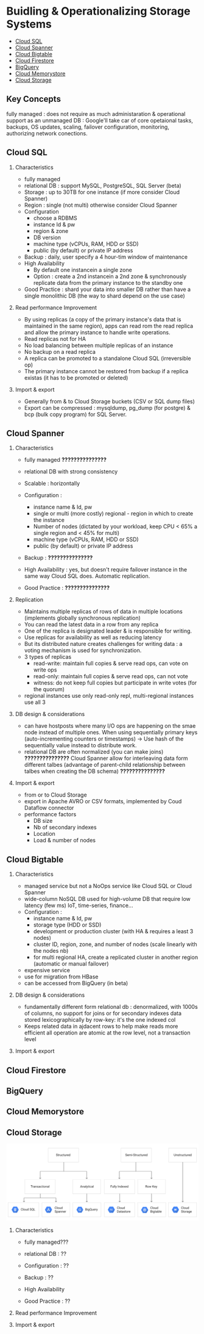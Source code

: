 # Buidling & Operationalizing Storage Systems

- [Cloud SQL]()
- [Cloud Spanner]()
- [Cloud Bigtable]()
- [Cloud Firestore]()
- [BigQuery]()
- [Cloud Memorystore]()
- [Cloud Storage]()

## Key Concepts

fully managed : does not require as much administaration & operational support as an unmanaged DB : Google'll take car of core opetaional tasks, backups, OS updates, scaling, failover configuration, monitoring, authorizing network conections.


## Cloud SQL

1. Characteristics
    - fully managed
    - relational DB : support MySQL, PostgreSQL, SQL Server (beta)
    - Storage : up to 30TB for one instance (if more consider Cloud Spanner)
    - Region : single (not multi) otherwise consider Cloud Spanner
    - Configuration
        - choose a RDBMS
        - instance Id & pw
        - region & zone
        - DB version
        - machine type (vCPUs, RAM, HDD or SSD)
        - public (by default) or private IP address
    - Backup : daily, user specify a 4 hour-tim window of maintenance
    - High Availability 
        - By default one instancein a single zone
        - Option : create a 2nd instancein a 2nd zone & synchronously replicate data from the primary instance to the standby one
    - Good Practice : shard your data into smaller DB rather than have a single monolithic DB (the way to shard depend on the use case)

2. Read performance Improvement
    -   By using replicas (a copy of the primary instance's data that is maintained in the same region), apps can read rom the read replica and allow the primary instance to handle write operations.
    - Read replicas not for HA
    - No load balancing between multiple replicas of an instance
    - No backup on a read replica
    - A replica can be promoted to a standalone Cloud SQL (irreversible op)
    - The primary instance cannot be restored from backup if a replica existas (it has to be promoted or deleted)

3. Import & export
    - Generally from & to Cloud Storage buckets (CSV or SQL dump files)
    - Export can be compressed : mysqldump, pg_dump (for postgre) & bcp (bulk copy program) for SQL Server. 


## Cloud Spanner

1. Characteristics
    - fully managed __???????????????__
    - relational DB with strong consistency
    - Scalable : horizontally
    - Configuration :
        - instance name & Id, pw
        - single or multi (more costly) regional - region in which to create the instance
        - Number of nodes (dictated by your workload, keep CPU < 65% a single region and < 45% for multi)
        - machine type (vCPUs, RAM, HDD or SSD)
        - public (by default) or private IP address
    - Backup : __???????????????__
    - High Availability : yes, but doesn't require failover instance in the same way Cloud SQL does. Automatic replication.

    - Good Practice : __???????????????__
    
2. Replication
    - Maintains multiple replicas of rows of data in multiple locations (implements globally synchronous replication)
    - You can read the latest data in a row from any replica
    - One of the replica is designated leader & is responsible for writing.
    - Use replicas for availability as well as reducing latency
    - But its distributed nature creates challenges for writing data : a voting mechanism is used for synchronization.
    - 3 types of replicas
        - read-write: maintain full copies & serve read ops, can vote on write ops
        - read-only: maintain full copies & serve read ops, can not vote
        - witness: do not keep full copies but participate in write votes (for the quorum)
    - regional instances use only read-only repl, multi-regional instances use all 3

3. DB design & considerations
    - can have hostposts where many I/O ops are happening on the smae node instead of multiple ones. When using sequentially primary keys (auto-incrementing counters or timestamps) -> Use hash of the sequentially value instead to distribute work.
    - relational DB are often normalized (you can make joins) __???????????????__
    Cloud Spanner allow for interleaving data form different talbes (advantage of parent-child relationship between talbes when creating the DB schema) __???????????????__


3. Import & export
    - from or to Cloud Storage
    - export in Apache AVRO or CSV formats, implemented by Coud Dataflow connector
    - performance factors
        - DB size
        - Nb of secondary indexes
        - Location
        - Load & number of nodes

## Cloud Bigtable

1. Characteristics
    - managed service but not a NoOps service like Cloud SQL or Cloud Spanner
    - wide-column NoSQL DB used for high-volume DB that require low latency (few ms) IoT, time-series, finance... 
    - Configuration :
        - instance name & Id, pw
        - storage type (HDD or SSD)
        - development or production cluster (with HA & requires a least 3 nodes)
        - cluster ID, region, zone, and number of nodes (scale linearly with the nodes nb)
        - for multi regional HA, create a replicated cluster in another region (automatic or manual failover)
    - expensive service
    - use for migration from HBase
    - can be accessed from BigQuery (in beta)
    
2. DB design & considerations
    - fundamentally different form relational db : denormalized, with 1000s of columns, no support for joins or for secondary indexes
    data stored lexicographically by row-key: it's the one indexed col
    - Keeps related data in ajdacent rows to help make reads more efficient
    all operation are atomic at the row level, not a transaction level

3. Import & export

## Cloud Firestore



## BigQuery



## Cloud Memorystore



## Cloud Storage


![Example](pictures/decision_tree.svg "Example")

1. Characteristics
    - fully managed???
    - relational DB : ??
    - Configuration : ??

    - Backup : ??
    - High Availability 

    - Good Practice : ??
    
2. Read performance Improvement

3. Import & export